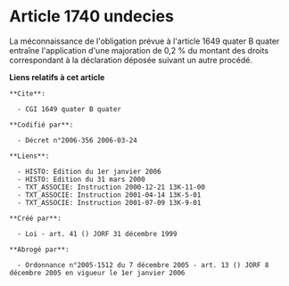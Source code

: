 # Article 1740 undecies

La méconnaissance de l'obligation prévue à l'article 1649 quater B quater entraîne l'application d'une majoration de 0,2 % du
montant des droits correspondant à la déclaration déposée suivant un autre procédé.

**Liens relatifs à cet article**

	**Cite**:

	  - CGI 1649 quater B quater

	**Codifié par**:

	  - Décret n°2006-356 2006-03-24

	**Liens**:

	  - HISTO: Edition du 1er janvier 2006
	  - HISTO: Edition du 31 mars 2000
	  - TXT_ASSOCIE: Instruction 2000-12-21 13K-11-00
	  - TXT_ASSOCIE: Instruction 2001-04-14 13K-5-01
	  - TXT_ASSOCIE: Instruction 2001-07-09 13K-9-01

	**Créé par**:

	  - Loi - art. 41 () JORF 31 décembre 1999

	**Abrogé par**:

	  - Ordonnance n°2005-1512 du 7 décembre 2005 - art. 13 () JORF 8 décembre 2005 en vigueur le 1er janvier 2006
